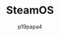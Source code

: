 ---
author: p19papa4
title: SteamOS
year: 2013
image_url: /images/steam-os.jpg
caption: To SteamOS είναι ένα λειτουργικό σύστημα βασισμένο στο Debian. Είναι σχεδιασμένο να είναι το κύριο λειτουργικό σύστημα των μικρο-κονσολών Steam   Machines. Εκδόθηκε αρχικά στις 13 Δεκεμβρίου 2013, μαζί με το ξεκίνημα του beta testing των Steam Machines.  
license_url: https://el.wikipedia.org/wiki/SteamOS
license_text: wikipedia
categories:
  - Operating Systems
tags:
  - Steam
  - Valve
---